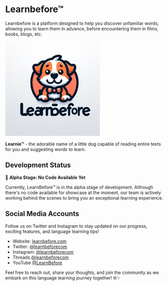 # Learnbefore™

Learnbefore is a platform designed to help you discover unfamiliar words, allowing you to learn them in advance, before
encountering them in films, books, blogs, etc.


  <img src="img/learnie.jpg" alt="Learnie" style="max-width:300px; max-height:300px;">

**Learnie™** - the adorable name of a little dog capable of reading entire texts for you and suggesting words to learn.

## Development Status

🚧 **Alpha Stage: No Code Available Yet**

Currently, LearnBefore™ is in the alpha stage of development. Although there's no code available for showcase at the
moment, our team is actively working behind the scenes to bring you an exceptional learning experience.

## Social Media Accounts

Follow us on Twitter and Instagram to stay updated on our progress, exciting features, and language learning tips!

- Website: [learnbefore.com](https//learnbefore.com)
- Twitter: [@learnbeforecom](https://twitter.com/learnbeforecom)
- Instagram: [@learnbeforecom](https://www.instagram.com/learnbeforecom/)
- Threads [@learnbeforecom](https://www.threads.net/@learnbeforecom)
- YouTube [@LearnBefore](https://www.youtube.com/@LearnBefore)

Feel free to reach out, share your thoughts, and join the community as we embark on this language learning journey
together! 🌐✨
